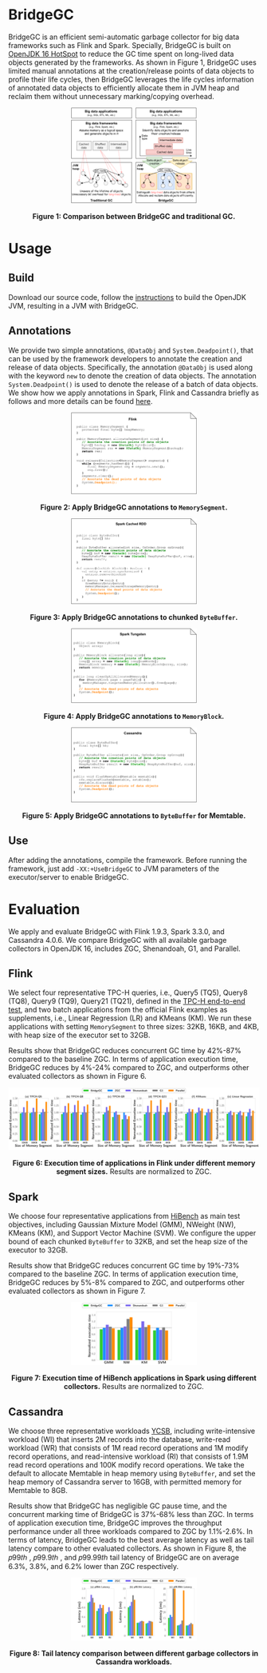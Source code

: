 # BridgeGC
BridgeGC is an efficient semi-automatic garbage collector for big data frameworks such as Flink and Spark. Specially, BridgeGC is built on [OpenJDK 16 HotSpot](https://github.com/openjdk/jdk16) to reduce the GC time spent on long-lived data objects generated by the frameworks. As shown in Figure 1, BridgeGC uses limited manual annotations at the creation/release points of data objects to profile their life cycles, then BridgeGC leverages the life cycles information of annotated data objects to efficiently allocate them in JVM heap and reclaim them without unnecessary marking/copying overhead.
<center>
<img decoding="async" src="Figures/bridgegc-intro.svg" width="50%">

**Figure 1: Comparison between BridgeGC and traditional GC.**
</center>

# Usage

## Build

Download our source code, follow the [instructions](https://openjdk.org/groups/build/doc/building.html) to build the OpenJDK JVM, resulting in a JVM with BridgeGC. 

## Annotations
We provide two simple annotations, `@DataObj` and `System.Deadpoint()`, that can be used by the framework developers to annotate the creation and release of data objects. Specifically, the annotation `@DataObj` is used along with the keyword `new` to denote the creation of data objects. The annotation `System.Deadpoint()` is used to denote the release of a batch of data objects. We show how we apply annotations in Spark, Flink and Cassandra briefly as follows and more details can be found [here](Apply/README.md).

<center>
<img decoding="async" src="Figures/flink.svg" width="50%">

**Figure 2: Apply BridgeGC annotations to `MemorySegment`.**
</center>

<center>
<img decoding="async" src="Figures/spark-rdd.svg" width="50%">

**Figure 3: Apply BridgeGC annotations to chunked `ByteBuffer`.**
</center>

<center>
<img decoding="async" src="Figures/spark-tungsten.svg" width="50%">

**Figure 4: Apply BridgeGC annotations to `MemoryBlock`.**
</center>

<center>
<img decoding="async" src="Figures/cassandra.svg" width="50%">

**Figure 5: Apply BridgeGC annotations to `ByteBuffer` for Memtable.**
</center>

## Use
After adding the annotations, compile the framework. Before running the framework, just add `-XX:+UseBridgeGC` to JVM parameters of the executor/server to enable BridgeGC.

# Evaluation
We apply and evaluate BridgeGC with Flink 1.9.3, Spark 3.3.0, and Cassandra 4.0.6. We compare BridgeGC with all available garbage collectors in OpenJDK 16, includes ZGC, Shenandoah, G1, and Parallel. 
<!-- We also compare BridgeGC with a state-of-the-art research work [ROLP](https://rodrigo-bruno.github.io/papers/rbruno-eurosys19.pdf).-->
## Flink
We select four representative TPC-H queries, i.e., Query5 (TQ5), Query8 (TQ8), Query9 (TQ9), Query21 (TQ21), defined in the [TPC-H end-to-end test](https://github.com/apache/flink/tree/master/flink-end-to-end-tests/flink-tpch-test), and two batch applications from the official Flink examples as supplements, i.e., Linear Regression (LR) and KMeans (KM). We run these applications with setting `MemorySegment` to three sizes: 32KB, 16KB, and 4KB, with heap size of the executor set to 32GB.

Results show that BridgeGC reduces concurrent GC time by 42\%-87\% compared to the baseline ZGC. In terms of application execution time, BridgeGC reduces by 4\%-24\% compared to ZGC, and outperforms other evaluated collectors as shown in Figure 6.   
<center>
<img decoding="async" src="Figures/flink_overall.svg" width="100%">

**Figure 6: Execution time of applications in Flink under different memory segment sizes.** Results are normalized to ZGC.
</center>

## Spark
We choose four representative applications from [HiBench](https://github.com/Intel-bigdata/HiBench) as main test objectives, including Gaussian Mixture Model (GMM), NWeight (NW), KMeans (KM), and Support Vector Machine (SVM). We configure the upper bound of each chunked `ByteBuffer` to 32KB, and set the heap size of the executor to 32GB.

Results show that BridgeGC reduces concurrent GC time by 19\%-73\% compared to the baseline ZGC. In terms of application execution time, BridgeGC reduces by 5\%-8\% compared to ZGC, and outperforms other evaluated collectors as shown in Figure 7.

<center>
<img decoding="async" src="Figures/spark_overall.svg" width="50%">

**Figure 7: Execution time of HiBench applications in Spark using different collectors.** Results are normalized to ZGC.
</center>

## Cassandra

We choose three representative workloads [YCSB](https://github.com/brianfrankcooper/YCSB), including write-intensive workload (WI) that inserts 2M records into the database, write-read workload (WR) that consists of 1M read record operations and 1M modify record operations, and read-intensive workload (RI) that consists of 1.9M read record operations and 100K modify record operations. We take the default to allocate Memtable in heap memory using `ByteBuffer`, and set the heap memory of Cassandra server to 16GB, with permitted memory for Memtable to 8GB. 

Results show that BridgeGC has negligible GC pause time, and the concurrent
marking time of BridgeGC is 37%-68% less than ZGC. In terms of application execution time, BridgeGC improves the throughput performance under all three workloads compared to ZGC by 1.1%-2.6%. In terms of latency, BridgeGC leads to the best average latency as well as tail latency compare to other evaluated collectors. As shown in Figure 8, the 𝑝99𝑡ℎ , 𝑝99.9𝑡ℎ , and 𝑝99.99𝑡ℎ tail latency of BridgeGC are on average 6.3%, 3.8%, and 6.2% lower than ZGC respectively.
<center>
<img decoding="async" src="Figures/cassandra_latency.svg" width="50%">

**Figure 8: Tail latency comparison between different garbage collectors in Cassandra workloads.**
</center>
